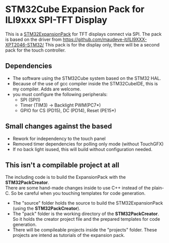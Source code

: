 # STM32Cube Expansion Pack for ILI9xxx SPI-TFT Display
This is a [STM32ExpansionPack](https://wiki.st.com/stm32mcu/wiki/Introduction_to_STM32Cube_Expansion_Packages) for TFT displays connect via SPI.
The pack is based on the driver from https://github.com/maudeve-it/ILI9XXX-XPT2046-STM32/
This pack is for the display only, there will be a second pack for the touch controller.

## Dependencies
+ The software using the STM32Cube system based on the STM32 HAL.
+ Because of the use of gcc compiler inside the STM32CubeIDE, this is my compiler. Adds are welcome.
+ you must configure the following peripherals:
	+ SPI (SPI1)
	+ Timer (TIM3) -> Backlight PWM(PC7*)
	+ GPIO for CS (PD15), DC (PD14),  Reset (PE15*)
	
## Small changes against the based
+ Rework for independency to the touch panel
+ Removed timer dependencies for polling only mode (without TouchGFX)
+ If no back light isused, this will build without configuration needed.

## This isn't a compilable project at all
The including code is to build the ExpansionPack with the **STM32PackCreator**.  
There are some hand-made changes inside to use C++ instead of the plain-C. 
So be careful when you touching templates for code generation.

+ The "source" folder holds the source to build the STM32ExpansionPack (using the **STM32PackCreator**).  
+ The "pack" folder is the working directory of the **STM32PackCreator**. So it holds the creator project file and the prepared templates for code generation.
+ There will be compileable projects inside the "projects" folder. These projects are intend as tutorials of the expansion pack.   